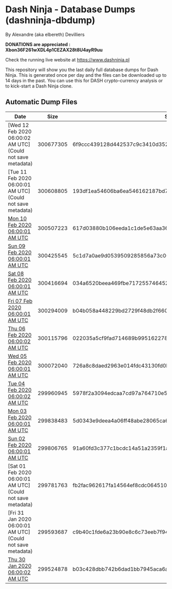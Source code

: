 # Dash Ninja - Database Dumps (dashninja-dbdump)
By Alexandre (aka elbereth) Devilliers

**DONATIONS are appreciated : Xbon36F261wXDL4p1CEZAX28t8U4ayR9uu**

Check the running live website at https://www.dashninja.pl

This repository will show you the last daily full database dumps for Dash Ninja. This is generated once per day and the files can be downloaded up to 14 days in the past.
You can use this for DASH crypto-currency analysis or to kick-start a Dash Ninja clone.


## Automatic Dump Files
| Date | Size | SHA256 |
|--|--|--|
| [Wed 12 Feb 2020 06:00:02 AM UTC](Could not save metadata) | 300677305 | 6f9ccc439128d442537c9c3410d3529eb93bdd0d6bf05418ab79153f6e60ad9c | 
| [Tue 11 Feb 2020 06:00:01 AM UTC](Could not save metadata) | 300608805 | 193df1ea54606ba6ea546162187bd7f667253594402390463fed048ae38491f0 | 
| [Mon 10 Feb 2020 06:00:01 AM UTC](https://transfer.sh/1zAfS/dashninja-dbdump-20200210070001.tar.bz2) | 300507223 | 617d03880b106eeda1c1de5e63aa36298c48df2edfbb108b266c5f4b32e6d6f6 | 
| [Sun 09 Feb 2020 06:00:01 AM UTC](https://transfer.sh/S9kYs/dashninja-dbdump-20200209070001.tar.bz2) | 300425545 | 5c1d7a0ae9d0539509285856a73c006c022bf1bdd6224986d12f0214e7631090 | 
| [Sat 08 Feb 2020 06:00:01 AM UTC]() | 300416694 | 034a6520beea469fbe71725574645238fa9c58e333763668c6f06197d3c6bf94 | 
| [Fri 07 Feb 2020 06:00:01 AM UTC](https://transfer.sh/eNtlT/dashninja-dbdump-20200207070001.tar.bz2) | 300294009 | b04b058a448229bd2729f48db2f6600e9599de9d56237943acf883dcacf62a2e | 
| [Thu 06 Feb 2020 06:00:02 AM UTC](https://transfer.sh/CIEuL/dashninja-dbdump-20200206070002.tar.bz2) | 300115796 | 022035a5cf9fad714689b995162278dabb2f51904147233ea58932ba839f2c04 | 
| [Wed 05 Feb 2020 06:00:01 AM UTC](https://transfer.sh/fNctz/dashninja-dbdump-20200205070001.tar.bz2) | 300072040 | 726a8c8daed2963e014fdc43130fd0bfac989c20cd8e07d328c41862c7b43498 | 
| [Tue 04 Feb 2020 06:00:02 AM UTC]() | 299960945 | 5978f2a3094edcaa7cd97a764710e5400c6c797d83478aaefd81894d7c3ba17a | 
| [Mon 03 Feb 2020 06:00:01 AM UTC](https://transfer.sh/viMYx/dashninja-dbdump-20200203070001.tar.bz2) | 299838483 | 5d0343e9deea4a06ff48abe28065ca6c45d7b8cf088dd1cd8016d44f20c502eb | 
| [Sun 02 Feb 2020 06:00:01 AM UTC](https://transfer.sh/Hl8tF/dashninja-dbdump-20200202070001.tar.bz2) | 299806765 | 91a60fd3c377c1bcdc14a51a2359f1a5eb023438567bd6f86ff5c008e5a7334a | 
| [Sat 01 Feb 2020 06:00:01 AM UTC](Could not save metadata) | 299781763 | fb2fac962617fa14564ef8cdc06451040e6b3aef516179d2c3de53c86fd343ea | 
| [Fri 31 Jan 2020 06:00:01 AM UTC](Could not save metadata) | 299593687 | c9b40c1fde6a23b90e8c6c73eeb7f943944362ee7d43146cf8fae03d8a69f113 | 
| [Thu 30 Jan 2020 06:00:02 AM UTC](https://transfer.sh/E5XUc/dashninja-dbdump-20200130070002.tar.bz2) | 299524878 | b03c428dbb742b6dad1bb7945aca6a9ef3b427984ae67dab07805bad216b1a28 | 
